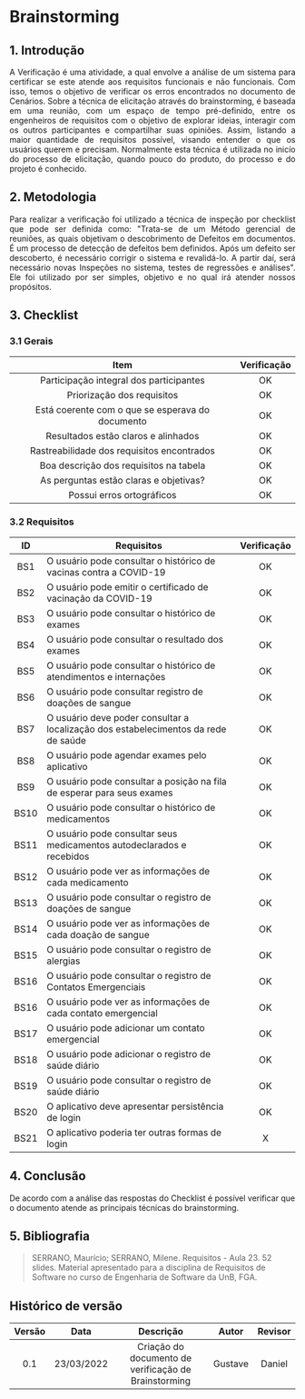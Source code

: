 # Brainstorming

## 1. Introdução

<p style="text-align: justify;"> A Verificação é uma atividade, a qual envolve a análise de um sistema para certificar se este atende aos requisitos funcionais e não funcionais. Com isso, temos o objetivo de verificar os erros encontrados no documento de Cenários. Sobre a técnica de elicitação através do brainstorming, é baseada em uma reunião, com um espaço de tempo pré-definido, entre os engenheiros de requisitos com o objetivo de explorar ideias, interagir com os outros participantes e compartilhar suas opiniões. Assim, listando a maior quantidade de requisitos possível, visando entender o que os usuários querem e precisam. Normalmente esta técnica é utilizada no inicío do processo de elicitação, quando pouco do produto, do processo e do projeto é conhecido.
</p>

## 2. Metodologia

<p style="text-align: justify;">Para realizar a verificação foi utilizado a técnica de inspeção por checklist que pode ser definida como: "Trata-se de um Método gerencial de reuniões, as quais objetivam o descobrimento de Defeitos em documentos. É um processo de detecção de defeitos bem definidos. Após um defeito ser descoberto, é necessário corrigir o sistema e revalidá-lo. A partir daí, será necessário novas Inspeções no sistema, testes de regressões e análises". Ele foi utilizado por ser simples, objetivo e no qual irá atender nossos propósitos.
</p>

## 3. Checklist

### 3.1 Gerais

|                       Item                       | Verificação |
| :----------------------------------------------: | :---------: |
|     Participação integral dos participantes      |     OK      |
|            Priorização dos requisitos            |     OK      |
| Está coerente com o que se esperava do documento |     OK      |
|       Resultados estão claros e alinhados        |     OK      |
|    Rastreabilidade dos requisitos encontrados    |     OK      |
|      Boa descrição dos requisitos na tabela      |     OK      |
|      As perguntas estão claras e objetivas?      |     OK      |
|            Possui erros ortográficos             |     OK      |

### 3.2 Requisitos

|  ID  | Requisitos                                                                         | Verificação |
| :--: | ---------------------------------------------------------------------------------- | :---------: |
| BS1  | O usuário pode consultar o histórico de vacinas contra a COVID-19                  |     OK      |
| BS2  | O usuário pode emitir o certificado de vacinação da COVID-19                       |     OK      |
| BS3  | O usuário pode consultar o histórico de exames                                     |     OK      |
| BS4  | O usuário pode consultar o resultado dos exames                                    |     OK      |
| BS5  | O usuário pode consultar o histórico de atendimentos e internações                 |     OK      |
| BS6  | O usuário pode consultar registro de doações de sangue                             |     OK      |
| BS7  | O usuário deve poder consultar a localização dos estabelecimentos da rede de saúde |     OK      |
| BS8  | O usuário pode agendar exames pelo aplicativo                                      |     OK      |
| BS9  | O usuário pode consultar a posição na fila de esperar para seus exames             |     OK      |
| BS10 | O usuário pode consultar o histórico de medicamentos                               |     OK      |
| BS11 | O usuário pode consultar seus medicamentos autodeclarados e recebidos              |     OK      |
| BS12 | O usuário pode ver as informações de cada medicamento                              |     OK      |
| BS13 | O usuário pode consultar o registro de doações de sangue                           |     OK      |
| BS14 | O usuário pode ver as informações de cada doação de sangue                         |     OK      |
| BS15 | O usuário pode consultar o registro de alergias                                    |     OK      |
| BS16 | O usuário pode consultar o registro de Contatos Emergenciais                       |     OK      |
| BS16 | O usuário pode ver as informações de cada contato emergencial                      |     OK      |
| BS17 | O usuário pode adicionar um contato emergencial                                    |     OK      |
| BS18 | O usuário pode adicionar o registro de saúde diário                                |     OK      |
| BS19 | O usuário pode consultar o registro de saúde diário                                |     OK      |
| BS20 | O aplicativo deve apresentar persistência de login                                 |     OK      |
| BS21 | O aplicativo poderia ter outras formas de login                                    |      X      |

## 4. Conclusão

De acordo com a análise das respostas do Checklist é possível verificar que o documento atende as principais técnicas do brainstorming.

## 5. Bibliografia

> SERRANO, Maurício; SERRANO, Milene. Requisitos - Aula 23. 52 slides. Material apresentado para a disciplina de Requisitos de Software no curso de Engenharia de Software da UnB, FGA.

## Histórico de versão

| Versão |    Data    |                      Descrição                       |  Autor  | Revisor |
| :----: | :--------: | :--------------------------------------------------: | :-----: | :-----: |
|  0.1   | 23/03/2022 | Criação do documento de verificação de Brainstorming | Gustave | Daniel  |
